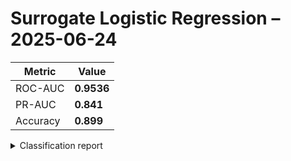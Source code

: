 # Surrogate Logistic Regression – 2025-06-24

| Metric | Value |
|--------|-------|
| ROC-AUC | **0.9536** |
| PR-AUC  | **0.841** |
| Accuracy| **0.899** |

<details><summary>Classification report</summary>

```
              precision    recall  f1-score   support

           0      0.971     0.900     0.934    215350
           1      0.691     0.891     0.778     53712

    accuracy                          0.899    269062
   macro avg      0.831     0.896     0.856    269062
weighted avg      0.915     0.899     0.903    269062

```
</details>
